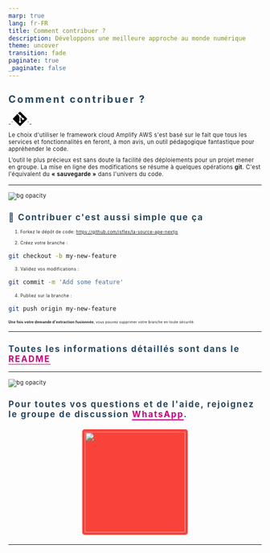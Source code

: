 ```yaml
---
marp: true
lang: fr-FR
title: Comment contribuer ?
description: Développons une meilleure approche au monde numérique
theme: uncover
transition: fade
paginate: true
_paginate: false
---
```


<style>
  @font-face {
    font-family: Commissioner;
    src: url(/assets/fonts/commissioner-v1.0/static/ttfs/Commissioner-Regular.ttf), url(https://after-school.flexiness.com:3992/assets/fonts/commissioner-v1.0/static/ttfs/Commissioner-Regular.ttf);
    font-weight: 400;
    font-display: swap
  }
  @keyframes slidingLink {
    50% {
      left: 100%;
      right: 0;
    }
    50.01% {
      left: 0;
      right: 100%;
    }
  }
  section {
    margin: 0;
    background: linear-gradient(180deg, rgb(117 81 194), rgb(255 255 255));
    font-family: Commissioner,-apple-system, BlinkMacSystemFont, Segoe UI, Roboto, Oxygen, Ubuntu, Cantarell, Open Sans, Helvetica Neue, sans-serif;
  }
  h1 {
    color: #25465f;
    font-size: 1.4em;
    letter-spacing: 3px;
  }
  h2 {
    color: #25465f;
    font-size: 1.2em;
    letter-spacing: 2px;
  }
  p {
    max-width: 100%;
    font-size: 0.8em;
    letter-spacing: 0.03em;
    margin: 0 auto;
  }
  p:not(first-of-type) {
    margin: 0.5rem auto 0;
  }
  p.align-left {
    text-align: left;
  }
  P.small {
    font-size: 0.6em;
  }
  p.smaller {
    font-size: 0.5em;
  }
  p.tiny {
    font-size: 0.5rem;
  }
  p.tiniest {
    font-size: 0.4rem;
  }
  ul {
    margin: 0.5em 1em;
  }
  li {
    font-size: 0.6em;
    letter-spacing: 0.05em;
    margin: 0 0 .2em 0;
  }
  ul > li > ul > li {
    font-size: 0.6rem;
  }
  ul.smaller {
    margin: 0.25em 1em;
  }
  ul.smaller li {
    font-size: 0.5em;
  }
  ul.tiny {
    margin: 0.5rem 1rem;
  }
  ul.tiny li {
    font-size: 0.5rem;
  }
  s {
    text-decoration-line: line-through;
    text-decoration-style: solid;
    text-decoration-color: var(--flex-link, #c8007b);
    text-decoration-thickness: 0.1em;
    text-decoration-skip-ink: none;
  }
  .link:not([disabled]) {
    cursor: pointer;
    position: relative;
    font-size: inherit;
    font-weight: inherit;
    text-decoration: none;
    color: var(--flex-link, #c8007b);
    padding-bottom: 0.1em;
    border-bottom: solid 0.1em currentColor;
    box-decoration-break: clone;
  }
  .link:not([disabled]) > * {
    font-size: inherit;
    font-weight: inherit;
  }
  .link:not([disabled]):hover {
    opacity: 0.9;
    color: var(--flex-link-hover, #c8007b);
  }
  @media screen and (min-width: 720px) {
    .link:not([disabled]):not(.isStatic) {
      display: inline-flex;
      border-bottom-width: 0;
    }
    .link:not([disabled]):not(.isStatic)::after {
      content: "";
      background: currentcolor;
      height: 0.1em;
      position: absolute;
      bottom: 0;
      left: 0;
      right: 0;
    }
    .link:not([disabled]):not(.isStatic):hover::after {
      animation: slidingLink 1s cubic-bezier(0.654, 0.045, 0.355, 1);
    }
  }
  .logo-ape {
    width: 100%;
    height: 100%;
    background-image: url('/logo/ape/ape_la_source_logo_1.svg');
    background-repeat: no-repeat;
    background-size: 25%;
    background-position: center center, 50%, 50%;
  }

  .infoBox {
    position: relative;
    font-size: 0.3rem;
    letter-spacing: 0.05em;
    background-color: #402d6c;
    border-radius: 5px;
    color: #fff;
    text-align: left;
    padding: 0.3rem 0.25rem 0.25rem 1.25rem;
    width: 100%;
    max-width: 50vw;
    margin: 0.25rem auto;
  }

  li .infoBox {
    transform: translate(-18px, 0);
  }

  .infoBox > span::before {
    position: absolute;
    display: block;
    width: 0.6rem;
    height: 0.6rem;
    content: '';
    top: 0.25rem;
    left: 0.25rem;
    vertical-align: middle;
  }

  .infoBox > span::before {
    background-repeat: no-repeat;
    background-size: 90%;
    background-position: 50% 50%;
    background-color: transparent;
  }

  .infoBox .link {
    color: #fff;
  }

  .infoBox .link:not([disabled]):hover {
    opacity: 0.9;
    color: #fff;
  }

  .infoBox.info > span::before {
    background-image: url('/assets/svg/info-circle.svg');
  }
  .number:before {
    position: absolute;
    width: 38px;
    height: 38px;
    content: ' ';
    left: 0;
    top: 2px;
    background-image: url('/assets/svg/empty-circle.svg');
    background-repeat: no-repeat;
    background-size: 90%;
    background-position: 50% 50%;
    background-color: transparent;
  }
  .number:after {
    position: absolute;
    width: 30px;
    height: 30px;
    font-size: 26px;
    font-weight: bold;
    content: attr(number);
    left: 12.5px;
    top: 1.5px;
    color: #c8007b;
  }
  .tiny .number:before {
    width: 32px;
    height: 32px;
    left: 0;
    top: -2px;
  }
  .tiny .number:after {
    width: 15px;
    height: 15px;
    font-size: 20px;
    left: 11px;
    top: -1px;
  }
  .tiny .number {
    margin: 0 1.25rem 0 0;
  }
  .tiniest .number:before {
    width: 28px;
    height: 28px;
    left: 0;
    top: -2px;
  }
  .tiniest .number:after {
    width: 15px;
    height: 15px;
    font-size: 16px;
    left: 9.5px;
    top: -1px;
  }
  .tiniest .number {
    margin: 0 1rem 0 0;
  }

  .split {
    height: 195px;
    display: flex;
    flex-direction: row;
    align-items: center;
    justify-content: center;
  }
  .screen-100 {
    width: 100%;
  }
  .screen-80 {
    width: 80%;
  }
  .screen-60 {
    width: 60%;
  }
  .screen-50 {
    width: 50%;
  }
  .screen-30 {
    width: 30%;
  }
  .screen-20 {
    width: 20%;
  }
  .screen-bg {
    height: calc(100vh - 720px);
    background-repeat: no-repeat;
    background-size: 100%;
    background-position: center center;
  }
  .tree {
    text-align: left;
  }
</style>

# Comment contribuer ?

<p>-`<svg style="width:28px;height:28px"  viewBox="0 0 34 34" fill="none" xmlns="http://www.w3.org/2000/svg"><path d="M33.3523 15.4825L18.5074 0.642968C17.6555 -0.214323 16.267 -0.214323 15.4086 0.642968L12.3322 3.72475L16.2436 7.63089C17.1562 7.32707 18.1972 7.53103 18.9164 8.2566C19.6473 8.98747 19.8513 10.0381 19.5421 10.9453L23.3049 14.7134C24.2174 14.3979 25.2691 14.6029 25.9936 15.3327C27.0177 16.3504 27.0177 17.9991 25.9936 19.0179C24.9759 20.0356 23.3325 20.0356 22.3137 19.0179C21.5499 18.2541 21.3566 17.1259 21.7379 16.191L18.2132 12.6833V21.9286C18.4617 22.0508 18.6997 22.2165 18.9047 22.4215C19.9171 23.4456 19.9171 25.088 18.9047 26.1067C17.887 27.1244 16.2319 27.1244 15.2089 26.1067C14.1912 25.089 14.1912 23.4456 15.2089 22.4215C15.4692 22.1666 15.7571 21.9785 16.0662 21.8521V12.5186C15.7624 12.3858 15.4681 12.2031 15.2142 11.9492C14.4451 11.1801 14.2571 10.0519 14.6555 9.10539L10.8152 5.24386L0.635 15.4187C-0.211667 16.2707 -0.211667 17.6592 0.635 18.5175L15.4798 33.357C16.3371 34.2143 17.7203 34.2143 18.5786 33.357L33.3512 18.5844C34.2085 17.7325 34.2085 16.344 33.3512 15.4857L33.3523 15.4825Z" fill="black"/>
</svg>´-</p>
<p>
  Le choix d'utiliser le framework cloud Amplify AWS s'est basé sur le fait que tous les services et fonctionnalités en feront, à mon avis, un outil pédagogique fantastique pour appréhender le code.
</p>
<p>
  L’outil le plus précieux est sans doute la facilité des déploiements pour un projet mener en groupe. La mise en ligne des modifications se résume à quelques opérations <strong>git</strong>. C'est l'équivalent du <strong>&laquo; sauvegarde &raquo;</strong> dans l'univers du code.
</p>

<!-- Ceci est une note pour le présentateur. Vous pouvez écrire des notes via cette balise de commentaire HTML -->

---

![bg opacity](/assets/img/gradient.jpg)

## 🤝 Contribuer c'est aussi simple que ça

1. Forkez le dépôt de code: <a class='link' href='https://github.com/isflex/la-source-ape-nextjs.git' target='_blank'>https://github.com/isflex/la-source-ape-nextjs</a><br/><br/>
2. Créez votre branche :
```bash
git checkout -b my-new-feature
```
3. Validez vos modifications :
```bash
git commit -m 'Add some feature'
```
4. Publiez sur la branche :
```bash
git push origin my-new-feature
```

<p class="smaller">
  <strong>Une fois votre demande d'extraction fusionnée</strong>, vous pouvez supprimer votre branche en toute sécurité.
</p>

<!-- Ceci est une note pour le présentateur. Vous pouvez écrire des notes via cette balise de commentaire HTML -->
---

## Toutes les informations détaillés sont dans le <a class='link' href='https://github.com/isflex/la-source-ape-nextjs/blob/main/README.md' target='_blank'>README</a>

<!-- Ceci est une note pour le présentateur. Vous pouvez écrire des notes via cette balise de commentaire HTML -->

---

![bg opacity](/assets/img/gradient.jpg)

## Pour toutes vos questions et de l'aide, rejoignez le groupe de discussion <a class='link' href='https://chat.whatsapp.com/HqVx1dpEQM8Bk3XrDDaXtI' target='_blank'>WhatsApp</a>.

<div style="width: 100%; padding: 5px 0; display: flex; flex-direction: row; flex-wrap: nowrap; align-items: center; justify-content: start;">
  <div style="width: 210px; margin: 0 auto; border-radius: 5px; padding: 5px 0; background-color: #F9423A; display: flex; flex-direction: row; flex-wrap: nowrap; align-items: center; justify-content: center;">
    <img src="/assets/img/qr-code-whatsapp.jpg" style="position: relative; width: 200px; height: 200px;" />
  </div>
</div>

<!-- Ceci est une note pour le présentateur. Vous pouvez écrire des notes via cette balise de commentaire HTML -->

---

<div class='logo-ape'></div>
